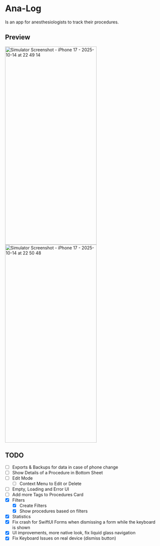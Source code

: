 # Ana-Log

Is an app for anesthesiologists to track their procedures.

## Preview
<img width="300" height="650" alt="Simulator Screenshot - iPhone 17 - 2025-10-14 at 22 49 14" src="https://github.com/user-attachments/assets/ee07deb9-d3d8-4093-88ec-ce217d5abe1d" />
<img width="300" height="650" alt="Simulator Screenshot - iPhone 17 - 2025-10-14 at 22 50 48" src="https://github.com/user-attachments/assets/6f4a275a-f6b2-4c78-8687-ffa20aecc598" />

## TODO

- [ ] Exports & Backups for data in case of phone change
- [ ] Show Details of a Procedure in Bottom Sheet
- [ ] Edit Mode
  - [ ] Context Menu to Edit or Delete
- [ ] Empty, Loading and Error UI
- [ ] Add more Tags to Procedures Card
- [x] Filters
  - [x] Create Filters
  - [x] Show procedures based on filters
- [x] Statistics
- [x] Fix crash for SwiftUI Forms when dismissing a form while the keyboard is shown
- [x] UI improvements, more native look, fix liquid glass navigation
- [x] Fix Keyboard Issues on real device (dismiss button)
